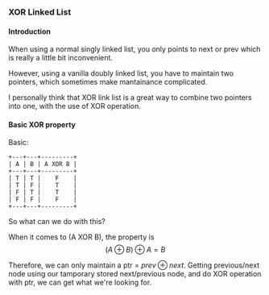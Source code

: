 ### XOR Linked List

#### Introduction

When using a normal singly linked list, you only points to next or prev which is really a little bit inconvenient. 

However, using a vanilla doubly linked list, you have to maintain two pointers, which sometimes make mantainance complicated.

I personally think that XOR link list is a great way to combine two pointers into one, with the use of XOR operation.

#### Basic XOR property

Basic:

```
+---+---+---------+
| A | B | A XOR B |
+---+---+---------+
| T | T |    F    |
| T | F |    T    |
| F | T |    T    |
| F | F |    F    |
+---+---+---------+
```

So what can we do with this? 

When it comes to (A XOR B), the property is $$(A \oplus B) \oplus A = B$$

Therefore, we can only maintain a ptr = $prev \oplus next$. Getting previous/next node using our tamporary stored next/previous node, and do XOR operation with ptr, we can get what we're looking for.

